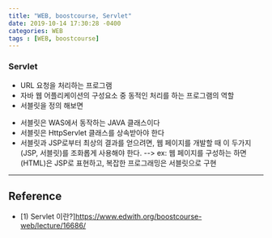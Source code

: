 ```yaml
---
title: "WEB, boostcourse, Servlet"
date: 2019-10-14 17:30:28 -0400
categories: WEB
tags : [WEB, boostcourse]
---
```

### Servlet
- URL 요청을 처리하는 프로그램
- 자바 웹 어플리케이션의 구성요소 중 동적인 처리를 하는 프로그램의 역할
- 서블릿을 정의 해보면
+ 서블릿은 WAS에서 동작하는 JAVA 클래스이다
+ 서블릿은 HttpServlet 클래스를 상속받아야 한다
+ 서블릿과 JSP로부터 최상의 결과를 얻으려면, 웹 페이지를 개발할 때 이 두가지(JSP, 서블릿)를 조화롭게 사용해야 한다.
--> ex: 웹 페이지를 구성하는 하면(HTML)은 JSP로 표현하고, 복잡한 프로그래밍은 서블릿으로 구현


---
## Reference

- [1) Servlet 이란?]<https://www.edwith.org/boostcourse-web/lecture/16686/>
